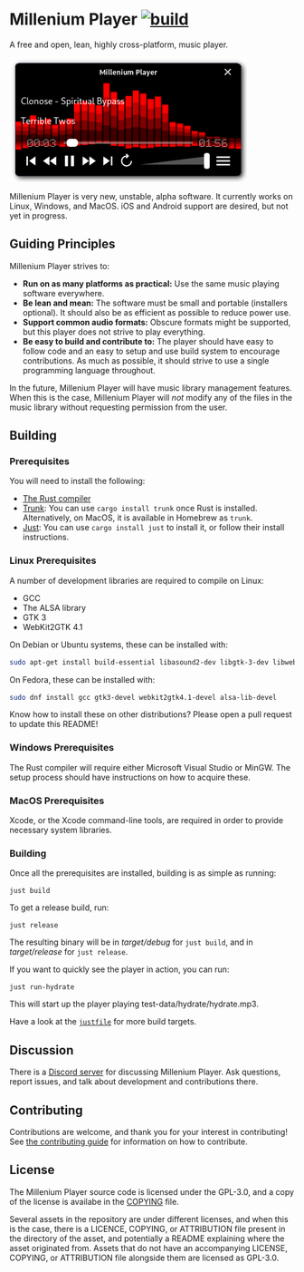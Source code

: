 Millenium Player [![build](https://github.com/jdisanti/millenium-player/actions/workflows/ci.yml/badge.svg)](https://github.com/jdisanti/millenium-player/actions/workflows/ci.yml)
================

A free and open, lean, highly cross-platform, music player.

![Screenshot of Millenium Player](./screenshot.png)

Millenium Player is very new, unstable, alpha software.
It currently works on Linux, Windows, and MacOS. iOS and Android support
are desired, but not yet in progress.

Guiding Principles
------------------

Millenium Player strives to:

- **Run on as many platforms as practical:** Use the same music playing software everywhere.
- **Be lean and mean:** The software must be small and portable (installers optional). It should also be as efficient as possible to reduce power use.
- **Support common audio formats:** Obscure formats might be supported, but this player does not strive to play everything.
- **Be easy to build and contribute to:** The player should have easy to follow code and an easy to setup and use build system to encourage contributions. As much as possible, it should strive to use a single programming language throughout.

In the future, Millenium Player will have music library management features. When this is the case,
Millenium Player will _not_ modify any of the files in the music library without requesting permission
from the user.

Building
--------

### Prerequisites

You will need to install the following:
- [The Rust compiler](https://rustup.rs/)
- [Trunk](https://crates.io/crates/trunk): You can use `cargo install trunk` once Rust is installed. Alternatively,
on MacOS, it is available in Homebrew as `trunk`.
- [Just](https://github.com/casey/just): You can use `cargo install just` to install it, or follow their install instructions.

### Linux Prerequisites

A number of development libraries are required to compile on Linux:
- GCC
- The ALSA library
- GTK 3
- WebKit2GTK 4.1

On Debian or Ubuntu systems, these can be installed with:

```bash
sudo apt-get install build-essential libasound2-dev libgtk-3-dev libwebkit2gtk-4.1-dev
```

On Fedora, these can be installed with:
```bash
sudo dnf install gcc gtk3-devel webkit2gtk4.1-devel alsa-lib-devel
```

Know how to install these on other distributions? Please open a pull request to update this README!

### Windows Prerequisites

The Rust compiler will require either Microsoft Visual Studio or MinGW. The setup process should have
instructions on how to acquire these.

### MacOS Prerequisites

Xcode, or the Xcode command-line tools, are required in order to provide necessary system libraries.

### Building

Once all the prerequisites are installed, building is as simple as running:
```
just build
```

To get a release build, run:
```
just release
```

The resulting binary will be in _target/debug_ for `just build`, and in _target/release_ for `just release`.

If you want to quickly see the player in action, you can run:
```
just run-hydrate
```
This will start up the player playing test-data/hydrate/hydrate.mp3.

Have a look at the [`justfile`](./justfile) for more build targets.

Discussion
----------

There is a [Discord server](https://discord.gg/Ga3nV7KHcK) for discussing Millenium Player.
Ask questions, report issues, and talk about development and contributions there.

Contributing
------------

Contributions are welcome, and thank you for your interest in contributing!
See [the contributing guide](./CONTRIBUTING.md) for information on how to contribute.

License
-------

The Millenium Player source code is licensed under the GPL-3.0, and a copy of the license is
availabe in the [COPYING](./COPYING) file.

Several assets in the repository are under different licenses, and when this is the case, there is
a LICENCE, COPYING, or ATTRIBUTION file present in the directory of the asset, and potentially a README
explaining where the asset originated from. Assets that do not have an accompanying LICENSE, COPYING,
or ATTRIBUTION file alongside them are licensed as GPL-3.0.
